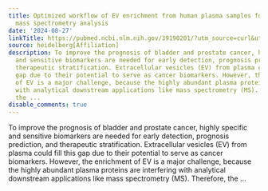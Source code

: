 ```yaml
---
title: Optimized workflow of EV enrichment from human plasma samples for downstream
  mass spectrometry analysis
date: '2024-08-27'
linkTitle: https://pubmed.ncbi.nlm.nih.gov/39190201/?utm_source=curl&utm_medium=rss&utm_campaign=pubmed-2&utm_content=1FakS-2QOkCT8HsMOQP1bCRQ4YzyumYOmxmF0moLsQ3dFB1E9V&fc=20220326224207&ff=20240827181517&v=2.18.0.post9+e462414
source: heidelberg[Affiliation]
description: To improve the prognosis of bladder and prostate cancer, highly specific
  and sensitive biomarkers are needed for early detection, prognosis prediction, and
  therapeutic stratification. Extracellular vesicles (EV) from plasma could fill this
  gap due to their potential to serve as cancer biomarkers. However, the enrichment
  of EV is a major challenge, because the highly abundant plasma proteins are interfering
  with analytical downstream applications like mass spectrometry (MS). Therefore,
  the ...
disable_comments: true
---
```

To improve the prognosis of bladder and prostate cancer, highly specific and sensitive biomarkers are needed for early detection, prognosis prediction, and therapeutic stratification. Extracellular vesicles (EV) from plasma could fill this gap due to their potential to serve as cancer biomarkers. However, the enrichment of EV is a major challenge, because the highly abundant plasma proteins are interfering with analytical downstream applications like mass spectrometry (MS). Therefore, the ...